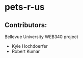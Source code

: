 # pets-r-us
<h2>Contributors:</h2>
<p>Bellevue University WEB340 project</p>
<ul>
  <li>Kyle Hochdoerfer</li>
  <li>Robert Kumar</li>
</ul>
